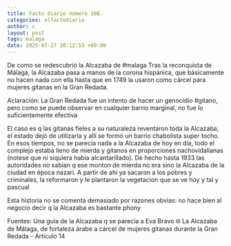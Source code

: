 ```yaml
---
title: Facto diario número 108.
categories: elfactodiario
author: c
layout: post
tags: malaga
date: 2025-07-27 10:12:53 +00:00
---
```

De como se redescubrió la Alcazaba de #malaga
Tras la reconquista de Málaga, la Alcazaba pasa a manos de la corona hispánica, que básicamente no hacen nada con ella hasta que en 1749 la usaron como cárcel para mujeres gitanas en la Gran Redada.

Aclaración: La Gran Redada fue un intento de hacer un genocidio #gitano, pero como se puede observar en cualquier barrio marginal, no fue lo suficientemente efectiva

El caso es q las gitanas fieles a su naturaleza reventaron toda la Alcazaba, el estado dejó de utilizarla y allí se formó un barrio chabolista super tocho. En esos tiempos, no se parecía nada a la Alcazaba de hoy en día, todo el complejo estaba lleno de mierda y gitanos en proporciones nachovidalianas (notese que ni siquiera habia alcantarillado). De hecho hasta 1933 las autoridades no sabian q ese monton de mierda no era sino la Alcazaba de la ciudad en época nazarí. A partir de ahi ya sacaron a los pobres y criminales, la reformaron y le plantaron la vegetacion que se ve hoy y tal y pascual

Esta historia no se comenta demasiado por razones obvias: no hace bien al negocio decir q la Alcazaba es bastante phony

Fuentes: Una guia de la Alcazaba q se parecía a Eva Bravo
🌐 La Alcazaba de Málaga, de fortaleza árabe a cárcel de mujeres gitanas durante la Gran Redada - Artículo 14